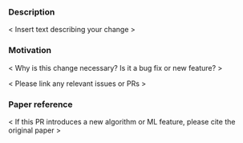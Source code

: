 ### Description
< Insert text describing your change >

### Motivation
< Why is this change necessary? Is it a bug fix or new feature? >

< Please link any relevant issues or PRs >

### Paper reference
< If this PR introduces a new algorithm or ML feature, please cite the original paper >